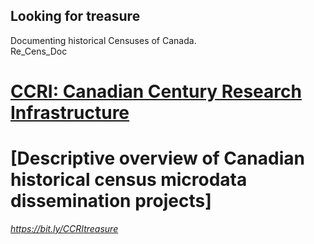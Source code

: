 ## Looking for treasure
Documenting historical Censuses of Canada.   
Re_Cens_Doc

# [CCRI: Canadian Century Research Infrastructure](https://github.com/SusanMowers/reCens_doc/blob/main/EN/ccri-prelim.md) 

# [Descriptive overview of Canadian historical census microdata dissemination projects]  
  
  
*<https://bit.ly/CCRItreasure>*
